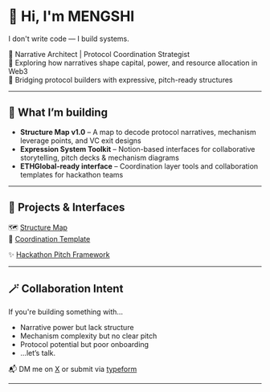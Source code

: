 # 👋 Hi, I'm MENGSHI

I don't write code — I build systems.

🔹 Narrative Architect | Protocol Coordination Strategist  
🔹 Exploring how narratives shape capital, power, and resource allocation in Web3  
🔹 Bridging protocol builders with expressive, pitch-ready structures  

---

## 🧠 What I’m building

- **Structure Map v1.0** – A map to decode protocol narratives, mechanism leverage points, and VC exit designs  
- **Expression System Toolkit** – Notion-based interfaces for collaborative storytelling, pitch decks & mechanism diagrams  
- **ETHGlobal-ready interface** – Coordination layer tools and collaboration templates for hackathon teams  

---

## 🧩 Projects & Interfaces

🗺️ [Structure Map ](https://www.notion.so/Mengshi_Structure-2-0-System-Overview-23ec76f786b180869874d077826af7b8?source=copy_link)  
🧪 [Coordination Template ](https://www.notion.so/Narrative-Capital-Coordination-Mechanism-Expression-Interface-23fc76f786b180c48df8e15f8d152953?source=copy_link)

✨ [Hackathon Pitch Framework ](https://www.notion.so/MENGSHI-Structural-Narrative-Strategist-242c76f786b18054bacee8e47c582930?source=copy_link)  

---

## 🪄 Collaboration Intent

If you're building something with…

- Narrative power but lack structure  
- Mechanism complexity but no clear pitch  
- Protocol potential but poor onboarding  
- …let’s talk.

📬 DM me on [X](https://x.com/DecodedByHer) or submit via [typeform](https://form.typeform.com/to/XPOeM4Lf)

---
